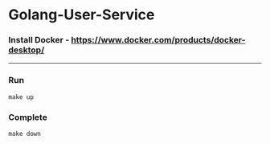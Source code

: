 # Golang-User-Service

### Install Docker - https://www.docker.com/products/docker-desktop/

---

### Run
`
make up
`

### Complete
`
make down
`
